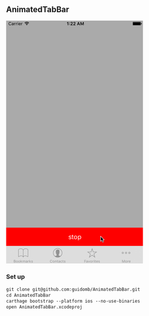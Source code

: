 ## AnimatedTabBar

![Demo](./Demo.gif)

### Set up

```
git clone git@github.com:guidomb/AnimatedTabBar.git
cd AnimatedTabBar
carthage bootstrap --platform ios --no-use-binaries
open AnimatedTabBar.xcodeproj
```
